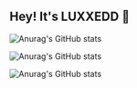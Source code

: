 ## Hey! It's LUXXEDD 👋

![Anurag's GitHub stats](https://github-readme-stats.vercel.app/api?username=luxxedd&show=reviews,discussions_started,discussions_answered,prs_merged,prs_merged_percentage)

![Anurag's GitHub stats](https://github-readme-stats.vercel.app/api?username=luxxedd&show_icons=true)

![Anurag's GitHub stats](https://github-readme-stats.vercel.app/api?username=anuraghazra&show_icons=true&theme=toykonight)
